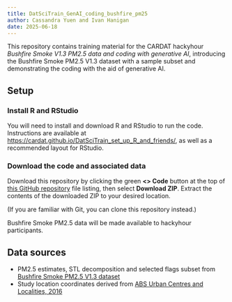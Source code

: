 ```yaml
---
title: DatSciTrain_GenAI_coding_bushfire_pm25
author: Cassandra Yuen and Ivan Hanigan
date: 2025-06-18
---
```


This repository contains training material for the CARDAT hackyhour *Bushfire Smoke V1.3 PM2.5 data and coding with generative AI*, introducing the Bushfire Smoke PM2.5 V1.3 dataset with a sample subset and demonstrating the coding with the aid of generative AI.

## Setup

### Install R and RStudio

You will need to install and download R and RStudio to run the code. Instructions are available at https://cardat.github.io/DatSciTrain_set_up_R_and_friends/, as well as a recommended layout for RStudio.

### Download the code and associated data

Download this repository by clicking the green **<> Code** button at the top of [this GitHub repository](https://github.com/cardat/DatSciTrain_GenAI_coding_bushfire_pm25) file listing, then select **Download ZIP**. Extract the contents of the downloaded ZIP to your desired location.

(If you are familiar with Git, you can clone this repository instead.)

Bushfire Smoke PM2.5 data will be made available to hackyhour participants.


## Data sources

- PM2.5 estimates, STL decomposition and selected flags subset from [Bushfire Smoke PM2.5 V1.3 dataset](https://doi.org/10.17605/OSF.IO/WQK4T)
- Study location coordinates derived from [ABS Urban Centres and Localities, 2016](https://www.abs.gov.au/AUSSTATS/abs@.nsf/productsbyCatalogue/7B4A59ACBBB57DC9CA257A980013D3E9?OpenDocument)
